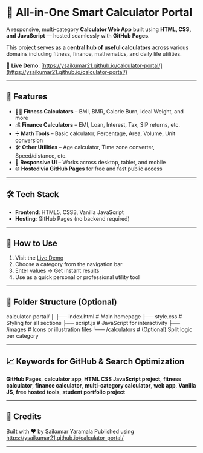 # 🔢 All-in-One Smart Calculator Portal

A responsive, multi-category **Calculator Web App** built using **HTML, CSS, and JavaScript** — hosted seamlessly with **GitHub Pages**.

This project serves as a **central hub of useful calculators** across various domains including fitness, finance, mathematics, and daily life utilities.

🚀 **Live Demo**: [https://ysaikumar21.github.io/calculator-portal/](https://ysaikumar21.github.io/calculator-portal/)

---

## 📌 Features

- 🏋️‍♀️ **Fitness Calculators** – BMI, BMR, Calorie Burn, Ideal Weight, and more
- 💰 **Finance Calculators** – EMI, Loan, Interest, Tax, SIP returns, etc.
- ➗ **Math Tools** – Basic calculator, Percentage, Area, Volume, Unit conversion
- 🛠️ **Other Utilities** – Age calculator, Time zone converter, Speed/distance, etc.
- 📱 **Responsive UI** – Works across desktop, tablet, and mobile
- 🌐 **Hosted via GitHub Pages** for free and fast public access

---

## 🛠️ Tech Stack

- **Frontend**: HTML5, CSS3, Vanilla JavaScript
- **Hosting**: GitHub Pages (no backend required)

---

## 🧪 How to Use

1. Visit the [Live Demo](https://ysaikumar21.github.io/calculator-portal/)
2. Choose a category from the navigation bar
3. Enter values → Get instant results
4. Use as a quick personal or professional utility tool

---

## 📂 Folder Structure (Optional)

calculator-portal/
│
├── index.html # Main homepage
├── style.css # Styling for all sections
├── script.js # JavaScript for interactivity
├── /images # Icons or illustration files
└── /calculators # (Optional) Split logic per category


---

## 📈 Keywords for GitHub & Search Optimization

**GitHub Pages**, **calculator app**, **HTML CSS JavaScript project**, **fitness calculator**, **finance calculator**, **multi-category calculator**, **web app**, **Vanilla JS**, **free hosted tools**, **student portfolio project**

---

## 🙌 Credits

Built with ❤️ by Saikumar Yaramala 
Published using https://ysaikumar21.github.io/calculator-portal/

---


